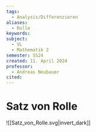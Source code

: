 ```yaml
---
tags:
  - Analysis/Differenzieren
aliases:
  - Rolle
keywords: 
subject:
  - VL
  - Mathematik 2
semester: SS24
created: 11. April 2024
professor:
  - Andreas Neubauer
cited:
---
```

 

# Satz von Rolle


![[Satz_von_Rolle.svg|invert_dark]]